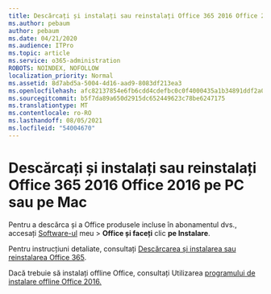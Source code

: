 ```yaml
---
title: Descărcați și instalați sau reinstalați Office 365 2016 Office 2016 pe PC sau pe Mac
ms.author: pebaum
author: pebaum
ms.date: 04/21/2020
ms.audience: ITPro
ms.topic: article
ms.service: o365-administration
ROBOTS: NOINDEX, NOFOLLOW
localization_priority: Normal
ms.assetid: 8d7abd5a-5004-4d16-aad9-8083df213ea3
ms.openlocfilehash: afc82137854e6fb6cdd4cdefbc0c0f4000435a1b34891ddf2a029dcff2ceffa8
ms.sourcegitcommit: b5f7da89a650d2915dc652449623c78be6247175
ms.translationtype: MT
ms.contentlocale: ro-RO
ms.lasthandoff: 08/05/2021
ms.locfileid: "54004670"
---
```

# <a name="download-and-install-or-reinstall-office-365-or-office-2016-on-a-pc-or-mac"></a>Descărcați și instalați sau reinstalați Office 365 2016 Office 2016 pe PC sau pe Mac

Pentru a descărca și a Office produsele incluse în abonamentul dvs., accesați [Software-ul](https://portal.office.com/OLS/MySoftware.aspx) meu \> **Office și faceți** clic **pe Instalare**. 
  
Pentru instrucțiuni detaliate, consultați [Descărcarea și instalarea sau reinstalarea Office 365](https://support.office.com/article/4414eaaf-0478-48be-9c42-23adc471665816658?wt.mc_id=O365_Admin_Alch).
  
Dacă trebuie să instalați offline Office, consultați Utilizarea [programului de instalare offline Office 2016.](https://support.office.com/article/f0a85fe7-118f-41cb-a791-d59cef96ad1c?wt.mc_id=O365_Admin_Alch#OfficePlans=Office_for_business)
  

